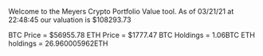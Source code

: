 Welcome to the Meyers Crypto Portfolio Value tool. 
As of 03/21/21 at 22:48:45 our valuation is $108293.73 

BTC Price = $56955.78
 ETH Price = $1777.47
BTC Holdings = 1.06BTC
 ETH holdings = 26.960005962ETH 
